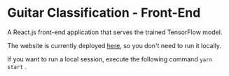# Guitar Classification - Front-End

A React.js front-end application that serves the trained TensorFlow model. 

The website is currently deployed [here](https://eduardocsilva.github.io/guitar-classification-tensorflow), so you don't need to run it locally.

If you want to run a local session, execute the following command `yarn start` .